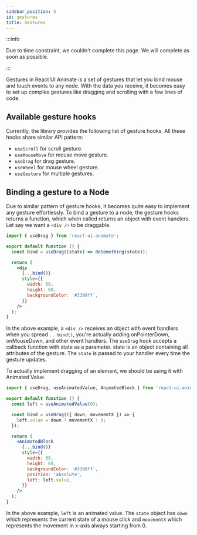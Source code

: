 ```yaml
---
sidebar_position: 5
id: gestures
title: Gestures
---
```


:::info

Due to time constraint, we couldn't complete this page. We will complete as soon as possible.

:::

Gestures in React UI Animate is a set of gestures that let you bind mouse and touch events to any node. With the data you receive, it becomes easy to set up complex gestures like dragging and scrolling with a few lines of code.

## Available gesture hooks

Currently, the library provides the following list of gesture hooks. All these hooks share similar API pattern:

- `useScroll` for scroll gesture.
- `useMouseMove` for mouse move gesture.
- `useDrag` for drag gesture.
- `useWheel` for mouse wheel gesture.
- `useGesture` for multiple gestures.

## Binding a gesture to a Node

Due to similar pattern of gesture hooks, it becomes quite easy to implement any gesture effortlessly. To bind a gesture to a node, the gesture hooks returns a function, which when called returns an object with event handlers. Let say we want a `<div />` to be draggable.

```jsx
import { useDrag } from 'react-ui-animate';

export default function () {
  const bind = useDrag((state) => doSomething(state));

  return (
    <div
      {...bind()}
      style={{
        width: 60,
        height: 60,
        backgroundColor: '#3399ff',
      }}
    />
  );
}
```

In the above example, a `<div />` receives an object with event handlers when you spread `...bind()`, you're actually adding onPointerDown, onMouseDown, and other event handlers. The `useDrag` hook accepts a callback function with state as a parameter. state is an object containing all attributes of the gesture. The `state` is passed to your handler every time the gesture updates.

To actually implement dragging of an element, we should be using it with Animated Value.

```jsx
import { useDrag, useAnimatedValue, AnimatedBlock } from 'react-ui-animate';

export default function () {
  const left = useAnimatedValue(0);

  const bind = useDrag(({ down, movementX }) => {
    left.value = down ? movementX : 0;
  });

  return (
    <AnimatedBlock
      {...bind()}
      style={{
        width: 60,
        height: 60,
        backgroundColor: '#3399ff',
        position: 'absolute',
        left: left.value,
      }}
    />
  );
}
```

In the above example, `left` is an animated value. The `state` object has `down` which represents the current state of a mouse click and `movementX` which represents the movement in x-axis always starting from 0.
